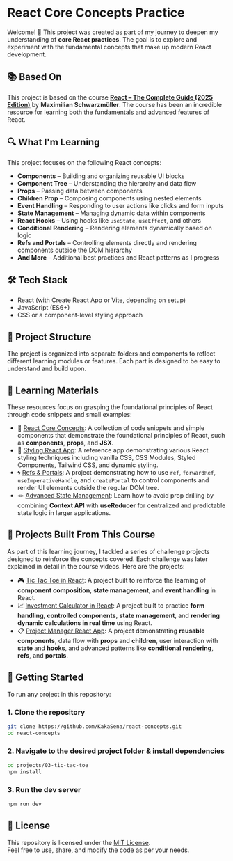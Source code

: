 # React Core Concepts Practice

Welcome! 👋 This project was created as part of my journey to deepen my understanding of **core React practices**. The goal is to explore and experiment with the fundamental concepts that make up modern React development.

## 📚 Based On

This project is based on the course **[React – The Complete Guide (2025 Edition)](https://www.udemy.com/course/react-the-complete-guide-incl-redux/)** by **Maximilian Schwarzmüller**. The course has been an incredible resource for learning both the fundamentals and advanced features of React.


## 🔍 What I'm Learning

This project focuses on the following React concepts:

- **Components** – Building and organizing reusable UI blocks
- **Component Tree** – Understanding the hierarchy and data flow
- **Props** – Passing data between components
- **Children Prop** – Composing components using nested elements
- **Event Handling** – Responding to user actions like clicks and form inputs
- **State Management** – Managing dynamic data within components
- **React Hooks** – Using hooks like `useState`, `useEffect`, and others
- **Conditional Rendering** – Rendering elements dynamically based on logic
- **Refs and Portals** – Controlling elements directly and rendering components outside the DOM hierarchy
- **And More** – Additional best practices and React patterns as I progress

## 🛠️ Tech Stack

- React (with Create React App or Vite, depending on setup)
- JavaScript (ES6+)
- CSS or a component-level styling approach

## 📁 Project Structure

The project is organized into separate folders and components to reflect different learning modules or features. Each part is designed to be easy to understand and build upon.

## 🧠 Learning Materials

These resources focus on grasping the foundational principles of React through code snippets and small examples:

- 📘 [React Core Concepts](./learning-materials/01-react-core-concepts): A collection of code snippets and simple components that demonstrate the foundational principles of React, such as **components**, **props**, and **JSX**.
- 🎨 [Styling React App](./learning-materials/02-styling-react-app): A reference app demonstrating various React styling techniques including vanilla CSS, CSS Modules, Styled Components, Tailwind CSS, and dynamic styling.
- 🌀 [Refs & Portals](./learning-materials/03-refs-and-portals): A project demonstrating how to use `ref`, `forwardRef`, `useImperativeHandle`, and `createPortal` to control components and render UI elements outside the regular DOM tree.
- 🪢 [Advanced State Management](./learning-materials/04-advanced-state-management): Learn how to avoid prop drilling by combining **Context API** with **useReducer** for centralized and predictable state logic in larger applications.

## 🧩 Projects Built From This Course

As part of this learning journey, I tackled a series of challenge projects designed to reinforce the concepts covered. Each challenge was later explained in detail in the course videos. Here are the projects:

- 🎮 [Tic Tac Toe in React](./projects/01-react-tic-tac-toe): A project built to reinforce the learning of **component composition**, **state management**, and **event handling** in React.
- 📈 [Investment Calculator in React](./projects/02-investment-calculator-react): A project built to practice **form handling**, **controlled components**, **state management**, and **rendering dynamic calculations in real time** using React.
- 📋 [Project Manager React App](./projects/03-project-manager-react): A project demonstrating **reusable components**, data flow with **props** and **children**, user interaction with **state** and **hooks**, and advanced patterns like **conditional rendering**, **refs**, and **portals**.

## 🚀 Getting Started

To run any project in this repository:

### 1. Clone the repository

```bash
git clone https://github.com/KakaSena/react-concepts.git
cd react-concepts
```
### 2. Navigate to the desired project folder & install dependencies 

```bash
cd projects/03-tic-tac-toe
npm install
```

### 3. Run the dev server

```bash
npm run dev
```

## 📄 License

This repository is licensed under the [MIT License](https://github.com/KakaSena/react-concepts/blob/main/LICENSE).  
Feel free to use, share, and modify the code as per your needs.

